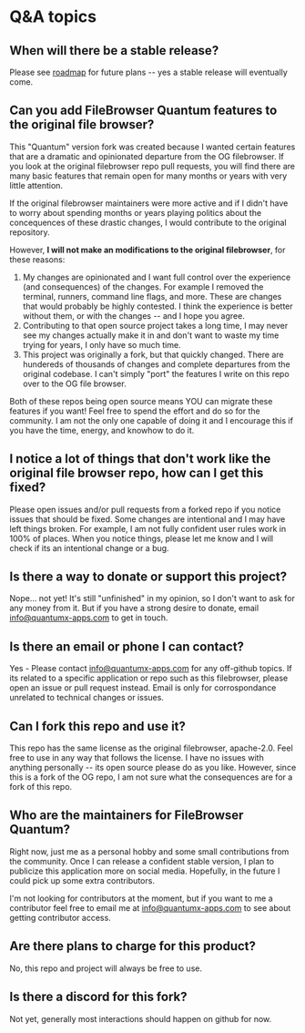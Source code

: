 # Q&A topics

## When will there be a stable release?

Please see [roadmap](roadmap.md) for future plans -- yes a stable release will eventually come.

## Can you add FileBrowser Quantum features to the original file browser?

This "Quantum" version fork was created because I wanted certain features that are a dramatic and opinionated departure from the OG filebrowser. If you look at the original filebrowser repo pull requests, you will find there are many basic features that remain open for many months or years with very little attention.

If the original filebrowser maintainers were more active and if I didn't have to worry about spending months or years playing politics about the concequences of these drastic changes, I would contribute to the original repository.

However, **I will not make an modifications to the original filebrowser**, for these reasons:

1. My changes are opinionated and I want full control over the experience (and consequences) of the changes. For example I removed the terminal, runners, command line flags, and more. These are changes that would probably be highly contested. I think the experience is better without them, or with the changes -- and I hope you agree.
2. Contributing to that open source project takes a long time, I may never see my changes actually make it in and don't want to waste my time trying for years, I only have so much time.
3. This project was originally a fork, but that quickly changed. There are hundereds of thousands of changes and complete departures from the original codebase. I can't simply "port" the features I write on this repo over to the OG file browser.

Both of these repos being open source means YOU can migrate these features if you want! Feel free to spend the effort and do so for the community. I am not the only one capable of doing it and I encourage this if you have the time, energy, and knowhow to do it.

## I notice a lot of things that don't work like the original file browser repo, how can I get this fixed?

Please open issues and/or pull requests from a forked repo if you notice issues that should be fixed. Some changes are intentional and I may have left things broken. For example, I am not fully confident user rules work in 100% of places. When you notice things, please let me know and I will check if its an intentional change or a bug. 

## Is there a way to donate or support this project?

Nope... not yet! It's still "unfinished" in my opinion, so I don't want to ask for any money from it. But if you have a strong desire to donate, email info@quantumx-apps.com to get in touch.

## Is there an email or phone I can contact?

Yes - Please contact info@quantumx-apps.com for any off-github topics. If its related to a specific application or repo such as this filebrowser, please open an issue or pull request instead. Email is only for corrospondance unrelated to technical changes or issues.

## Can I fork this repo and use it?

This repo has the same license as the original filebrowser, apache-2.0. Feel free to use in any way that follows the license. I have no issues with anything personally -- its open source please do as you like. However, since this is a fork of the OG repo, I am not sure what the consequences are for a fork of this repo.

## Who are the maintainers for FileBrowser Quantum?

Right now, just me as a personal hobby and some small contributions from the community. Once I can release a confident stable version, I plan to publicize this application more on social media. Hopefully, in the future I could pick up some extra contributors.

I'm not looking for contributors at the moment, but if you want to me a contributor feel free to email me at info@quantumx-apps.com to see about getting contributor access.

## Are there plans to charge for this product?

No, this repo and project will always be free to use.

## Is there a discord for this fork?

Not yet, generally most interactions should happen on github for now.

